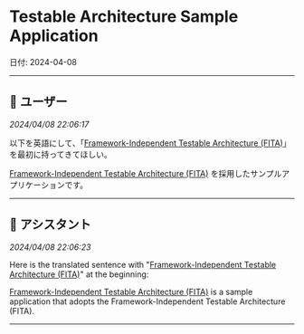 # Testable Architecture Sample Application

日付: 2024-04-08

---

## 👤 ユーザー
*2024/04/08 22:06:17*

以下を英語にして、「[Framework-Independent Testable Architecture (FITA)](#framework-independent-testable-architecture-fita)」を最初に持ってきてほしい。

[Framework-Independent Testable Architecture (FITA)](#framework-independent-testable-architecture-fita) を採用したサンプルアプリケーションです。

---

## 🤖 アシスタント
*2024/04/08 22:06:23*

Here is the translated sentence with "[Framework-Independent Testable Architecture (FITA)](#framework-independent-testable-architecture-fita)" at the beginning:

[Framework-Independent Testable Architecture (FITA)](#framework-independent-testable-architecture-fita) is a sample application that adopts the Framework-Independent Testable Architecture (FITA).

---
